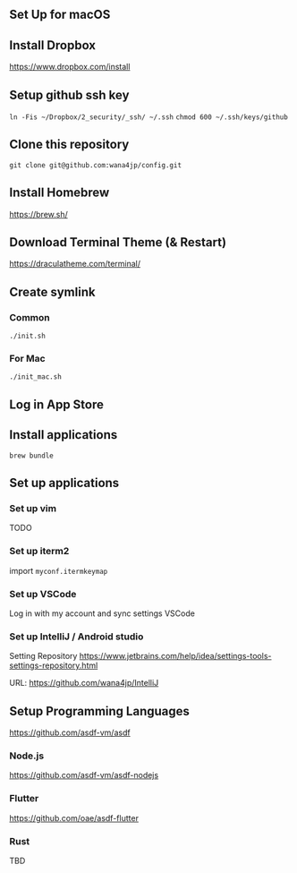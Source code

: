 Set Up for macOS
-------

## Install Dropbox
https://www.dropbox.com/install

## Setup github ssh key

`ln -Fis ~/Dropbox/2_security/_ssh/ ~/.ssh`
`chmod 600 ~/.ssh/keys/github`

## Clone this repository

`git clone git@github.com:wana4jp/config.git`

## Install Homebrew
https://brew.sh/

## Download Terminal Theme (& Restart)
https://draculatheme.com/terminal/

## Create symlink

### Common

`./init.sh`

### For Mac

`./init_mac.sh`

## Log in App Store

## Install applications

`brew bundle`

## Set up applications
### Set up vim

TODO

### Set up iterm2

import `myconf.itermkeymap`

### Set up VSCode

Log in with my account and sync settings VSCode

### Set up IntelliJ / Android studio

Setting Repository
https://www.jetbrains.com/help/idea/settings-tools-settings-repository.html

URL: https://github.com/wana4jp/IntelliJ

## Setup Programming Languages

https://github.com/asdf-vm/asdf

### Node.js

https://github.com/asdf-vm/asdf-nodejs

### Flutter

https://github.com/oae/asdf-flutter

### Rust

TBD


